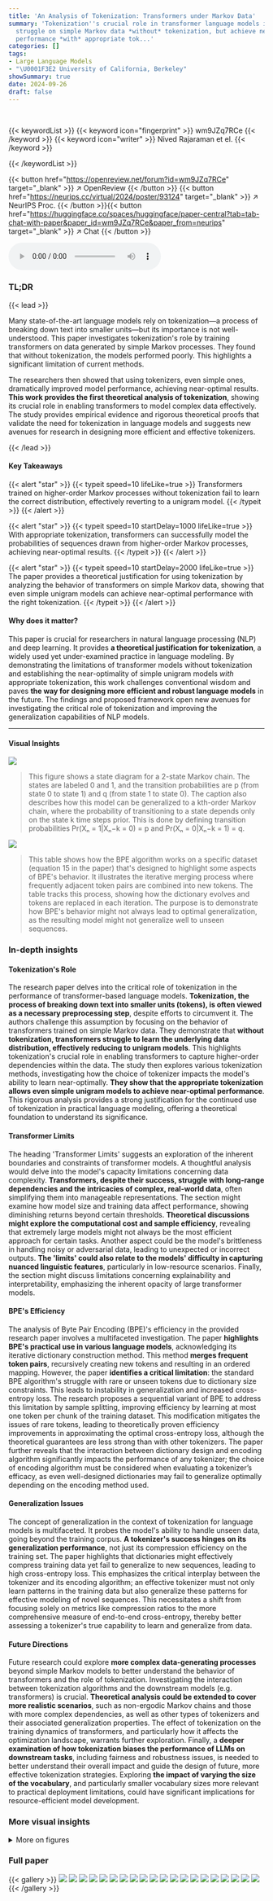 ```yaml
---
title: 'An Analysis of Tokenization: Transformers under Markov Data'
summary: 'Tokenization''s crucial role in transformer language models is revealed:  Transformers
  struggle on simple Markov data *without* tokenization, but achieve near-optimal
  performance *with* appropriate tok...'
categories: []
tags:
- Large Language Models
- "\U0001F3E2 University of California, Berkeley"
showSummary: true
date: 2024-09-26
draft: false
---
```


<br>

{{< keywordList >}}
{{< keyword icon="fingerprint" >}} wm9JZq7RCe {{< /keyword >}}
{{< keyword icon="writer" >}} Nived Rajaraman et el. {{< /keyword >}}
 
{{< /keywordList >}}

{{< button href="https://openreview.net/forum?id=wm9JZq7RCe" target="_blank" >}}
↗ OpenReview
{{< /button >}}
{{< button href="https://neurips.cc/virtual/2024/poster/93124" target="_blank" >}}
↗ NeurIPS Proc.
{{< /button >}}{{< button href="https://huggingface.co/spaces/huggingface/paper-central?tab=tab-chat-with-paper&paper_id=wm9JZq7RCe&paper_from=neurips" target="_blank" >}}
↗ Chat
{{< /button >}}



<audio controls>
    <source src="https://ai-paper-reviewer.com/wm9JZq7RCe/podcast.wav" type="audio/wav">
    Your browser does not support the audio element.
</audio>


### TL;DR


{{< lead >}}

Many state-of-the-art language models rely on tokenization—a process of breaking down text into smaller units—but its importance is not well-understood.  This paper investigates tokenization's role by training transformers on data generated by simple Markov processes.  They found that without tokenization, the models performed poorly. This highlights a significant limitation of current methods. 

The researchers then showed that using tokenizers, even simple ones, dramatically improved model performance, achieving near-optimal results. **This work provides the first theoretical analysis of tokenization**, showing its crucial role in enabling transformers to model complex data effectively. The study provides empirical evidence and rigorous theoretical proofs that validate the need for tokenization in language models and suggests new avenues for research in designing more efficient and effective tokenizers.

{{< /lead >}}


#### Key Takeaways

{{< alert "star" >}}
{{< typeit speed=10 lifeLike=true >}} Transformers trained on higher-order Markov processes without tokenization fail to learn the correct distribution, effectively reverting to a unigram model. {{< /typeit >}}
{{< /alert >}}

{{< alert "star" >}}
{{< typeit speed=10 startDelay=1000 lifeLike=true >}} With appropriate tokenization, transformers can successfully model the probabilities of sequences drawn from higher-order Markov processes, achieving near-optimal results. {{< /typeit >}}
{{< /alert >}}

{{< alert "star" >}}
{{< typeit speed=10 startDelay=2000 lifeLike=true >}} The paper provides a theoretical justification for using tokenization by analyzing the behavior of transformers on simple Markov data, showing that even simple unigram models can achieve near-optimal performance with the right tokenization. {{< /typeit >}}
{{< /alert >}}

#### Why does it matter?
This paper is crucial for researchers in natural language processing (NLP) and deep learning.  It provides **a theoretical justification for tokenization**, a widely used yet under-examined practice in language modeling. By demonstrating the limitations of transformer models without tokenization and establishing the near-optimality of simple unigram models *with* appropriate tokenization, this work challenges conventional wisdom and paves **the way for designing more efficient and robust language models** in the future. The findings and proposed framework open new avenues for investigating the critical role of tokenization and improving the generalization capabilities of NLP models.

------
#### Visual Insights



![](https://ai-paper-reviewer.com/wm9JZq7RCe/figures_2_1.jpg)

> This figure shows a state diagram for a 2-state Markov chain.  The states are labeled 0 and 1, and the transition probabilities are p (from state 0 to state 1) and q (from state 1 to state 0).  The caption also describes how this model can be generalized to a kth-order Markov chain, where the probability of transitioning to a state depends only on the state k time steps prior. This is done by defining transition probabilities Pr(Xₙ = 1|Xₙ−k = 0) = p and Pr(Xₙ = 0|Xₙ−k = 1) = q.





![](https://ai-paper-reviewer.com/wm9JZq7RCe/tables_22_1.jpg)

> This table shows how the BPE algorithm works on a specific dataset (equation 15 in the paper) that's designed to highlight some aspects of BPE's behavior. It illustrates the iterative merging process where frequently adjacent token pairs are combined into new tokens.  The table tracks this process, showing how the dictionary evolves and tokens are replaced in each iteration.  The purpose is to demonstrate how BPE's behavior might not always lead to optimal generalization, as the resulting model might not generalize well to unseen sequences.





### In-depth insights


#### Tokenization's Role
The research paper delves into the critical role of tokenization in the performance of transformer-based language models.  **Tokenization, the process of breaking down text into smaller units (tokens), is often viewed as a necessary preprocessing step**, despite efforts to circumvent it. The authors challenge this assumption by focusing on the behavior of transformers trained on simple Markov data.  They demonstrate that **without tokenization, transformers struggle to learn the underlying data distribution, effectively reducing to unigram models**. This highlights tokenization's crucial role in enabling transformers to capture higher-order dependencies within the data. The study then explores various tokenization methods, investigating how the choice of tokenizer impacts the model's ability to learn near-optimally.  **They show that the appropriate tokenization allows even simple unigram models to achieve near-optimal performance**. This rigorous analysis provides a strong justification for the continued use of tokenization in practical language modeling, offering a theoretical foundation to understand its significance.

#### Transformer Limits
The heading 'Transformer Limits' suggests an exploration of the inherent boundaries and constraints of transformer models.  A thoughtful analysis would delve into the model's capacity limitations concerning data complexity.  **Transformers, despite their success, struggle with long-range dependencies and the intricacies of complex, real-world data**, often simplifying them into manageable representations. The section might examine how model size and training data affect performance, showing diminishing returns beyond certain thresholds.  **Theoretical discussions might explore the computational cost and sample efficiency**, revealing that extremely large models might not always be the most efficient approach for certain tasks.   Another aspect could be the model's brittleness in handling noisy or adversarial data, leading to unexpected or incorrect outputs.  **The 'limits' could also relate to the models' difficulty in capturing nuanced linguistic features**, particularly in low-resource scenarios.  Finally, the section might discuss limitations concerning explainability and interpretability, emphasizing the inherent opacity of large transformer models.

#### BPE's Efficiency
The analysis of Byte Pair Encoding (BPE)'s efficiency in the provided research paper involves a multifaceted investigation.  The paper **highlights BPE's practical use in various language models**, acknowledging its iterative dictionary construction method. This method **merges frequent token pairs**, recursively creating new tokens and resulting in an ordered mapping. However, the paper **identifies a critical limitation**: the standard BPE algorithm's struggle with rare or unseen tokens due to dictionary size constraints. This leads to instability in generalization and increased cross-entropy loss. The research proposes a sequential variant of BPE to address this limitation by sample splitting, improving efficiency by learning at most one token per chunk of the training dataset.  This modification mitigates the issues of rare tokens, leading to theoretically proven efficiency improvements in approximating the optimal cross-entropy loss, although the theoretical guarantees are less strong than with other tokenizers. The paper further reveals that the interaction between dictionary design and encoding algorithm significantly impacts the performance of any tokenizer; the choice of encoding algorithm must be considered when evaluating a tokenizer’s efficacy, as even well-designed dictionaries may fail to generalize optimally depending on the encoding method used.

#### Generalization Issues
The concept of generalization in the context of tokenization for language models is multifaceted.  It probes the model's ability to handle unseen data, going beyond the training corpus.  **A tokenizer's success hinges on its generalization performance**, not just its compression efficiency on the training set.  The paper highlights that dictionaries might effectively compress training data yet fail to generalize to new sequences, leading to high cross-entropy loss. This emphasizes the critical interplay between the tokenizer and its encoding algorithm; an effective tokenizer must not only learn patterns in the training data but also generalize these patterns for effective modeling of novel sequences.  This necessitates a shift from focusing solely on metrics like compression ratios to the more comprehensive measure of end-to-end cross-entropy, thereby better assessing a tokenizer's true capability to learn and generalize from data.

#### Future Directions
Future research could explore **more complex data-generating processes** beyond simple Markov models to better understand the behavior of transformers and the role of tokenization.  Investigating the interaction between tokenization algorithms and the downstream models (e.g. transformers) is crucial.  **Theoretical analysis could be extended to cover more realistic scenarios**, such as non-ergodic Markov chains and those with more complex dependencies, as well as other types of tokenizers and their associated generalization properties.  The effect of tokenization on the training dynamics of transformers, and particularly how it affects the optimization landscape, warrants further exploration. Finally, a **deeper examination of how tokenization biases the performance of LLMs on downstream tasks**, including fairness and robustness issues, is needed to better understand their overall impact and guide the design of future, more effective tokenization strategies.  Exploring **the impact of varying the size of the vocabulary**, and particularly smaller vocabulary sizes more relevant to practical deployment limitations, could have significant implications for resource-efficient model development.


### More visual insights

<details>
<summary>More on figures
</summary>


![](https://ai-paper-reviewer.com/wm9JZq7RCe/figures_3_1.jpg)

> This figure visualizes the token distribution predicted by a transformer model at various positions within a test sequence. The transformer is trained on tokenized data using a learned BPE encoder with a dictionary size of 20.  Each vertical column represents the probability distribution of the next token, given the preceding tokens.  The relative uniformity of the columns across the x-axis (sequence length) suggests the model learns a unigram model, even though the data source is a more complex kth-order Markov process.


![](https://ai-paper-reviewer.com/wm9JZq7RCe/figures_4_1.jpg)

> This figure compares the performance of transformers trained on a simple Markov process with and without tokenization.  The left panel shows that without tokenization, the model fails to learn the data distribution, converging to a unigram model instead.  In contrast, the right panel shows that with the addition of BPE tokenization, the transformer is able to learn the target distribution successfully, achieving near-optimal cross-entropy loss. This illustrates the significant impact of tokenization on the performance of transformers on non-i.i.d data.


![](https://ai-paper-reviewer.com/wm9JZq7RCe/figures_4_2.jpg)

> This figure compares the training performance of transformers on an order-2 Markov process with and without tokenization. The left panel shows that without tokenization, the transformer's loss converges to that of the best unigram model, failing to learn the true Markov process.  The right panel demonstrates that with BPE tokenization (dictionary size 10), the transformer achieves near-optimal cross-entropy loss, demonstrating that tokenization helps transformers effectively model higher-order dependencies in data.


![](https://ai-paper-reviewer.com/wm9JZq7RCe/figures_7_1.jpg)

> This figure shows the training loss curves for transformer models trained on a second-order Markov process with and without tokenization.  The left panel displays the loss for a model trained without tokenization, showing it plateaus at the performance of a unigram model. The right panel shows the loss for a model trained with BPE tokenization, demonstrating that it reaches near-optimal performance.


![](https://ai-paper-reviewer.com/wm9JZq7RCe/figures_7_2.jpg)

> This figure compares the training performance of transformer models with and without tokenization on a second-order Markov process.  The left panel shows that without tokenization, the model fails to surpass the performance of a unigram model. The right panel demonstrates that with BPE tokenization (dictionary size 10), the model achieves near-optimal performance, indicating the importance of tokenization for transformer models trained on data with dependencies.


![](https://ai-paper-reviewer.com/wm9JZq7RCe/figures_8_1.jpg)

> This figure compares the performance of different tokenizers on the GLUE dataset in terms of cross-entropy loss. The x-axis shows the size of the dictionary used, and the y-axis represents the cross-entropy loss. The figure shows that tokenizers trained on Wikitext-103 significantly outperform the character-level tokenizer, highlighting the impact of tokenization on model performance. The different colored lines represent the different tokenizers (LZW, BPE, Unigram, Wordpiece, and Character), and the different markers within each line shows the performance of k-gram models (k=1, 2, 3, 4).


![](https://ai-paper-reviewer.com/wm9JZq7RCe/figures_8_2.jpg)

> This figure shows the training loss curves for transformers trained on a simple Markov process. The left plot displays the results when no tokenization is used, while the right plot shows the improved results when using a Byte Pair Encoding (BPE) tokenizer with a dictionary of size 10. The figure highlights the significant improvement in convergence speed and final loss when tokenization is applied.


![](https://ai-paper-reviewer.com/wm9JZq7RCe/figures_17_1.jpg)

> This figure is a tree diagram illustrating the heavy-hitting property of a dictionary. Each node represents a substring.  The circled nodes show substrings that are tokens. Red nodes show substrings that are *maximal* tokens; that is, tokens that are not prefixes of any other tokens in the dictionary. The red dotted line marks a boundary above which tokens are never selected by the greedy encoder, illustrating the fact that these maximal tokens have a low probability of appearing. The heavy hitting property is that these maximal tokens have a probability that is less than 1/dβ.


![](https://ai-paper-reviewer.com/wm9JZq7RCe/figures_25_1.jpg)

> This figure illustrates the process of jointly generating a sequence and its greedy encoding using a dictionary of substrings.  It starts by sampling a character from the stationary distribution and then iteratively builds a sequence and its encoding by selecting the longest token-prefix from an infinite trajectory on the tree, ensuring that the selected token's extension is not already present in the dictionary. This process continues until a complete sequence and its encoding are generated.


![](https://ai-paper-reviewer.com/wm9JZq7RCe/figures_26_1.jpg)

> This figure shows a tree structure representing substrings generated from a given alphabet. Nodes represent substrings and edges represent the addition of a character. Red nodes represent maximal tokens in the dictionary, meaning that no longer substring containing the token is also a token in the dictionary. The figure illustrates the heavy-hitting property, which ensures that maximal tokens have low probabilities and that the greedy encoder assigns tokens far from the root node.


![](https://ai-paper-reviewer.com/wm9JZq7RCe/figures_27_1.jpg)

> This figure illustrates the proof of Lemma B.6 by contradiction. It shows that if two tokens decode to the same character substring, then at each step in the merging process, these occurrences of the substring must map to the same sequence of tokens, which leads to a contradiction. This demonstrates that tokens assigned by Algorithm 1 must have distinct character representations.


![](https://ai-paper-reviewer.com/wm9JZq7RCe/figures_41_1.jpg)

> This figure shows a state diagram of a 2-state Markov chain.  The probability of transitioning from state 0 to state 1 is δ, and from state 1 to state 0 is also δ.  The self-transition probabilities (remaining in the same state) are 1-δ.  The caption also mentions a kth-order extension where the state transitions depend only on the kth previous state, with probabilities p and q for transitioning to state 1 from state 0, and state 0 from state 1, respectively.


</details>






### Full paper

{{< gallery >}}
<img src="https://ai-paper-reviewer.com/wm9JZq7RCe/1.png" class="grid-w50 md:grid-w33 xl:grid-w25" />
<img src="https://ai-paper-reviewer.com/wm9JZq7RCe/2.png" class="grid-w50 md:grid-w33 xl:grid-w25" />
<img src="https://ai-paper-reviewer.com/wm9JZq7RCe/3.png" class="grid-w50 md:grid-w33 xl:grid-w25" />
<img src="https://ai-paper-reviewer.com/wm9JZq7RCe/4.png" class="grid-w50 md:grid-w33 xl:grid-w25" />
<img src="https://ai-paper-reviewer.com/wm9JZq7RCe/5.png" class="grid-w50 md:grid-w33 xl:grid-w25" />
<img src="https://ai-paper-reviewer.com/wm9JZq7RCe/6.png" class="grid-w50 md:grid-w33 xl:grid-w25" />
<img src="https://ai-paper-reviewer.com/wm9JZq7RCe/7.png" class="grid-w50 md:grid-w33 xl:grid-w25" />
<img src="https://ai-paper-reviewer.com/wm9JZq7RCe/8.png" class="grid-w50 md:grid-w33 xl:grid-w25" />
<img src="https://ai-paper-reviewer.com/wm9JZq7RCe/9.png" class="grid-w50 md:grid-w33 xl:grid-w25" />
<img src="https://ai-paper-reviewer.com/wm9JZq7RCe/10.png" class="grid-w50 md:grid-w33 xl:grid-w25" />
<img src="https://ai-paper-reviewer.com/wm9JZq7RCe/11.png" class="grid-w50 md:grid-w33 xl:grid-w25" />
<img src="https://ai-paper-reviewer.com/wm9JZq7RCe/12.png" class="grid-w50 md:grid-w33 xl:grid-w25" />
<img src="https://ai-paper-reviewer.com/wm9JZq7RCe/13.png" class="grid-w50 md:grid-w33 xl:grid-w25" />
<img src="https://ai-paper-reviewer.com/wm9JZq7RCe/14.png" class="grid-w50 md:grid-w33 xl:grid-w25" />
<img src="https://ai-paper-reviewer.com/wm9JZq7RCe/15.png" class="grid-w50 md:grid-w33 xl:grid-w25" />
<img src="https://ai-paper-reviewer.com/wm9JZq7RCe/16.png" class="grid-w50 md:grid-w33 xl:grid-w25" />
<img src="https://ai-paper-reviewer.com/wm9JZq7RCe/17.png" class="grid-w50 md:grid-w33 xl:grid-w25" />
<img src="https://ai-paper-reviewer.com/wm9JZq7RCe/18.png" class="grid-w50 md:grid-w33 xl:grid-w25" />
<img src="https://ai-paper-reviewer.com/wm9JZq7RCe/19.png" class="grid-w50 md:grid-w33 xl:grid-w25" />
<img src="https://ai-paper-reviewer.com/wm9JZq7RCe/20.png" class="grid-w50 md:grid-w33 xl:grid-w25" />
{{< /gallery >}}